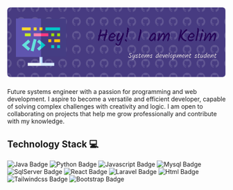 
# <img src="bannerKelim2.png" width="800"/> 

Future systems engineer with a passion for programming and web development. I aspire to become a versatile and efficient developer, capable of solving complex challenges with creativity and logic. I am open to collaborating on projects that help me grow professionally and contribute with my knowledge.

## Technology Stack 💻
<div id="badges">
<img src="https://img.shields.io/badge/java-%23ED8B00.svg?style=for-the-badge&logo=openjdk&logoColor=white" alt="Java Badge"/>
 <img src="https://img.shields.io/badge/python-3670A0?style=for-the-badge&logo=python&logoColor=ffdd54" alt="Python Badge"/>
    <img src="https://img.shields.io/badge/javascript-%23323330.svg?style=for-the-badge&logo=javascript&logoColor=%23F7DF1E" alt="Javascript Badge"/>
 <img src="https://img.shields.io/badge/mysql-4479A1.svg?style=for-the-badge&logo=mysql&logoColor=white" alt="Mysql Badge"/>
  <img src="https://img.shields.io/badge/Microsoft%20SQL%20Server-CC2927?style=for-the-badge&logo=microsoft%20sql%20server&logoColor=white" alt="SqlServer Badge"/>
  <img src="https://img.shields.io/badge/react-%2320232a.svg?style=for-the-badge&logo=react&logoColor=%2361DAFB" alt="React Badge"/>
  <img src="https://img.shields.io/badge/laravel-%23FF2D20.svg?style=for-the-badge&logo=laravel&logoColor=whit" alt="Laravel Badge"/>
   <img src="https://img.shields.io/badge/html5-%23E34F26.svg?style=for-the-badge&logo=html5&logoColor=white" alt="Html Badge"/>
  <img src="https://img.shields.io/badge/tailwindcss-%2338B2AC.svg?style=for-the-badge&logo=tailwind-css&logoColor=white" alt="Tailwindcss Badge"/>
 
  <img src="https://img.shields.io/badge/bootstrap-%238511FA.svg?style=for-the-badge&logo=bootstrap&logoColor=white" alt="Bootstrap Badge"/>
    
</div>



<!-- ## Skills 🎯
- 🔭 I’m currently working on ...
- 🌱 I’m currently learning ...
- 👯 I’m looking to collaborate on ...
- 🤔 I’m looking for help with ...
- 💬 Ask me about ...
- 📫 How to reach me: ...
- 😄 Pronouns: ...
- ⚡ Fun fact: ... -->

